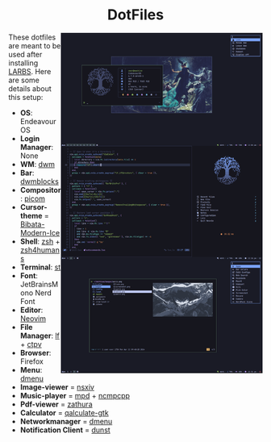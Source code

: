 <h1 align="center"> DotFiles</h1>

<img src="./images/screenshot.png" alt="screenshot" align="right" width="400px">

These dotfiles are meant to be used after installing [LARBS](https://github.com/LukeSmithxyz/LARBS).
Here are some details about this setup:

- **OS**: EndeavourOS
- **Login Manager**: None
- **WM**: [dwm](https://github.com/mintycube/dotfiles/tree/dwm/.config/suckless/dwm)
- **Bar**: [dwmblocks](https://github.com/mintycube/dotfiles/tree/dwm/.config/suckless/dwmblocks)
- **Compositor**: [picom](https://github.com/yshui/picom)
- **Cursor-theme** = [Bibata-Modern-Ice](https://github.com/ful1e5/Bibata_Cursor)
- **Shell**: [zsh](https://wiki.archlinux.org/index.php/Zsh) + [zsh4humans](https://github.com/romkatv/zsh4humans)
- **Terminal**: [st](https://github.com/mintycube/dotfiles/tree/dwm/.config/suckless/st)
- **Font**: JetBrainsMono Nerd Font
- **Editor**: [Neovim](https://github.com/mintycube/dotfiles/tree/dwm/.config/nvim)
- **File Manager**: [lf](https://github.com/gokcehan/lf) + [ctpv](https://github.com/NikitaIvanovV/ctpv)
- **Browser**: Firefox
- **Menu**: [dmenu](https://github.com/mintycube/dotfiles/tree/dwm/.config/suckless/dmenu)
- **Image-viewer** = [nsxiv](https://github.com/nsxiv/nsxiv)
- **Music-player** = [mpd](https://github.com/MusicPlayerDaemon/MPD) + [ncmpcpp](https://github.com/ncmpcpp/ncmpcpp)
- **Pdf-viewer** = [zathura](https://github.com/pwmt/zathura)
- **Calculator** = [qalculate-gtk](https://github.com/Qalculate/qalculate-gtk)
- **Networkmanager** = [dmenu](https://github.com/firecat53/networkmanager-dmenu)
- **Notification Client** = [dunst](https://github.com/dunst-project/dunst)
